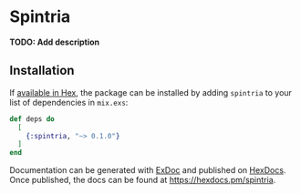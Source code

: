 # Spintria

**TODO: Add description**

## Installation

If [available in Hex](https://hex.pm/docs/publish), the package can be installed
by adding `spintria` to your list of dependencies in `mix.exs`:

```elixir
def deps do
  [
    {:spintria, "~> 0.1.0"}
  ]
end
```

Documentation can be generated with [ExDoc](https://github.com/elixir-lang/ex_doc)
and published on [HexDocs](https://hexdocs.pm). Once published, the docs can
be found at <https://hexdocs.pm/spintria>.

